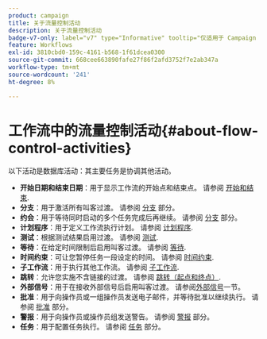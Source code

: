 ```yaml
---
product: campaign
title: 关于流量控制活动
description: 关于流量控制活动
badge-v7-only: label="v7" type="Informative" tooltip="仅适用于 Campaign Classic v7"
feature: Workflows
exl-id: 3810cbd0-159c-4161-b568-1f61dcea0300
source-git-commit: 668cee663890fafe27f86f2afd3752f7e2ab347a
workflow-type: tm+mt
source-wordcount: '241'
ht-degree: 8%

---
```


# 工作流中的流量控制活动{#about-flow-control-activities}



以下活动是数据库活动：其主要任务是协调其他活动。

* **开始日期和结束日期**：用于显示工作流的开始点和结束点。 请参阅 [开始和结束](start-and-end.md).
* **分支**：用于激活所有叫客过渡。 请参阅 [分支](fork.md) 部分。
* **约会**：用于等待同时启动的多个任务完成后再继续。 请参阅 [分支](fork.md) 部分。
* **计划程序**：用于定义工作流执行计划。 请参阅 [计划程序](scheduler.md).
* **测试**：根据测试结果启用过渡。 请参阅 [测试](test.md).
* **等待**：在给定时间限制后启用叫客过渡。 请参阅 [等待](wait.md).
* **时间约束**：可让您暂停任务一段设定的时间。 请参阅 [时间约束](time-constraint.md).
* **子工作流**：用于执行其他工作流。 请参阅 [子工作流](sub-workflow.md).
* **跳转**：允许您实施不含链接的过渡。 请参阅 [跳转（起点和终点）](jump-start-point-and-end-point.md).
* **外部信号**：用于在接收外部信号后启用叫客过渡。 请参阅[外部信号](external-signal.md)一节。
* **批准**：用于向操作员或一组操作员发送电子邮件，并等待批准以继续执行。 请参阅 [批准](approval.md) 部分。
* **警报**：用于向操作员或操作员组发送警告。 请参阅 [警报](alert.md) 部分。
* **任务**：用于配置任务执行。 请参阅 [任务](task.md) 部分。
